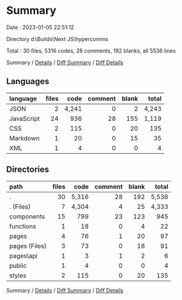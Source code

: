 # Summary

Date : 2023-01-05 22:51:12

Directory d:\\Builds\\Next JS\\hypercomms

Total : 30 files,  5316 codes, 28 comments, 192 blanks, all 5536 lines

Summary / [Details](details.md) / [Diff Summary](diff.md) / [Diff Details](diff-details.md)

## Languages
| language | files | code | comment | blank | total |
| :--- | ---: | ---: | ---: | ---: | ---: |
| JSON | 2 | 4,241 | 0 | 2 | 4,243 |
| JavaScript | 24 | 936 | 28 | 155 | 1,119 |
| CSS | 2 | 115 | 0 | 20 | 135 |
| Markdown | 1 | 20 | 0 | 15 | 35 |
| XML | 1 | 4 | 0 | 0 | 4 |

## Directories
| path | files | code | comment | blank | total |
| :--- | ---: | ---: | ---: | ---: | ---: |
| . | 30 | 5,316 | 28 | 192 | 5,536 |
| . (Files) | 7 | 4,304 | 4 | 25 | 4,333 |
| components | 15 | 799 | 23 | 123 | 945 |
| functions | 1 | 18 | 0 | 4 | 22 |
| pages | 4 | 76 | 1 | 20 | 97 |
| pages (Files) | 3 | 73 | 0 | 18 | 91 |
| pages\\api | 1 | 3 | 1 | 2 | 6 |
| public | 1 | 4 | 0 | 0 | 4 |
| styles | 2 | 115 | 0 | 20 | 135 |

Summary / [Details](details.md) / [Diff Summary](diff.md) / [Diff Details](diff-details.md)